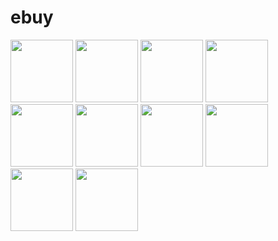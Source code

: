 # ebuy

<img src= "https://user-images.githubusercontent.com/98444809/155769663-02068cf8-01b6-462d-9218-9d12d67d5266.jpg" width= "100">
<img src= "https://user-images.githubusercontent.com/98444809/155769674-09d542a0-2ed4-4194-af04-5d2968859077.jpg" width= "100">
<img src= "https://user-images.githubusercontent.com/98444809/155769682-f0c75ea7-3448-4ab2-9523-42a2d1775fe9.jpg" width= "100">
<img src= "https://user-images.githubusercontent.com/98444809/155769707-c64e0bbd-0012-49aa-a80e-c961529e5af9.jpg" width= "100">
<img src= "https://user-images.githubusercontent.com/98444809/155769708-d8b28f06-19ad-40cc-9247-941a0bf56895.jpg" width= "100">
<img src= "https://user-images.githubusercontent.com/98444809/155769720-6dc53c59-da2f-4416-a26b-c29990ace14f.jpg" width= "100">
<img src= "https://user-images.githubusercontent.com/98444809/155769721-12a755b4-6715-4b11-8230-f45495a6770c.jpg" width= "100">
<img src= "https://user-images.githubusercontent.com/98444809/155769742-3db6afdc-2e6a-45d1-b5bc-204de77e57d2.jpg" width= "100">
<img src= "https://user-images.githubusercontent.com/98444809/155769898-eb6a1e93-379d-4c0a-ac38-0803f75bbff6.jpg" width= "100">
<img src= "https://user-images.githubusercontent.com/98444809/155769761-cd3fc78e-50c3-47f7-ba44-c230e6df731f.jpg" width= "100">

